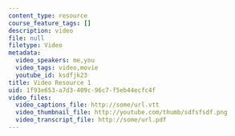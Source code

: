```yaml
---
content_type: resource
course_feature_tags: []
description: video
file: null
filetype: Video
metadata:
  video_speakers: me,you
  video_tags: video,movie
  youtube_id: ksdfjk23
title: Video Resource 1
uid: 1f93e653-a7d3-409c-96c7-f5eb44ecfc4f
video_files:
  video_captions_file: http://some/url.vtt
  video_thumbnail_file: http://youtube.com/thumb/sdfsfsdf.png
  video_transcript_file: http://some/url.pdf
---
```

